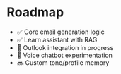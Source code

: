 # Roadmap

- ✅ Core email generation logic
- ✅ Learn assistant with RAG
- 🔄 Outlook integration in progress
- 🧪 Voice chatbot experimentation
- 🔜 Custom tone/profile memory
